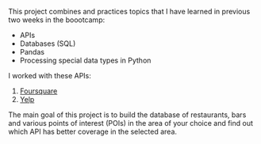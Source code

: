 
This project combines and practices topics that I have learned in previous two weeks in the boootcamp:
- APIs
- Databases (SQL)
- Pandas
- Processing special data types in Python

I worked with these APIs:
1. [Foursquare](https://developer.foursquare.com/places) 
2. [Yelp](https://www.yelp.com/developers/documentation/v3/get_started)

The main goal of this project is to build the database of restaurants, bars and various points of interest (POIs) in the area of your choice and find out which API has better coverage in the selected area. 

